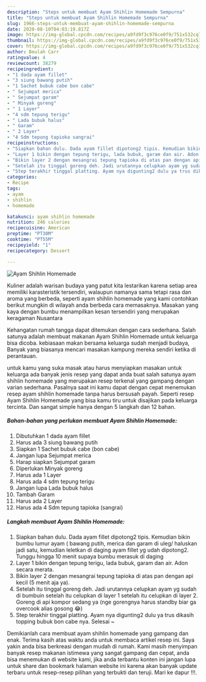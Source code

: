 ```yaml
---
description: "Steps untuk membuat Ayam Shihlin Homemade Sempurna"
title: "Steps untuk membuat Ayam Shihlin Homemade Sempurna"
slug: 1966-steps-untuk-membuat-ayam-shihlin-homemade-sempurna
date: 2020-08-10T04:03:19.817Z
image: https://img-global.cpcdn.com/recipes/a9fd9f3c976ce0f9/751x532cq70/ayam-shihlin-homemade-foto-resep-utama.jpg
thumbnail: https://img-global.cpcdn.com/recipes/a9fd9f3c976ce0f9/751x532cq70/ayam-shihlin-homemade-foto-resep-utama.jpg
cover: https://img-global.cpcdn.com/recipes/a9fd9f3c976ce0f9/751x532cq70/ayam-shihlin-homemade-foto-resep-utama.jpg
author: Beulah Carr
ratingvalue: 4
reviewcount: 38279
recipeingredient:
- "1 dada ayam fillet"
- "3 siung bawang putih"
- "1 Sachet bubuk cabe bon cabe"
- " Sejumpat merica"
- " Sejumpat garam"
- " Minyak goreng"
- " 1 Layer"
- "4 sdm tepung terigu"
- " Lada bubuk halus"
- " Garam"
- " 2 Layer"
- "4 Sdm tepung tapioka sangrai"
recipeinstructions:
- "Siapkan bahan dulu. Dada ayam fillet dipotong2 tipis. Kemudian bikin bumbu lumur ayam ( bawang putih, merica dan garam di uleg/ haluskan jadi satu, kemudian leletkan di daging ayam fillet yg udah dipotong2. Tunggu hingga 10 menit supaya bumbu merasuk di daging"
- "Layer 1 bikin dengan tepung terigu, lada bubuk, garam dan air. Adon secara merata."
- "Bikin layer 2 dengan mesangrai tepung tapioka di atas pan dengan api kecil (5 menit aja ya)."
- "Setelah itu tinggal goreng deh. Jadi urutannya celupkan ayam yg sudah di bumbuin setelah itu celupkan di layer 1 setelah itu celupkan di layer 2. Goreng di api kompor sedang ya (nge gorengnya harus standby biar ga overcook alias gosong 😂)"
- "Step terakhir tinggal platting. Ayam nya digunting2 dulu ya trus dikasih topping bubuk bon cabe nya. Selesai ~"
categories:
- Recipe
tags:
- ayam
- shihlin
- homemade

katakunci: ayam shihlin homemade 
nutrition: 246 calories
recipecuisine: American
preptime: "PT30M"
cooktime: "PT55M"
recipeyield: "1"
recipecategory: Dessert

---
```



![Ayam Shihlin Homemade](https://img-global.cpcdn.com/recipes/a9fd9f3c976ce0f9/751x532cq70/ayam-shihlin-homemade-foto-resep-utama.jpg)

Kuliner adalah warisan budaya yang patut kita lestarikan karena setiap area memiliki karasteristik tersendiri, walaupun namanya sama tetapi rasa dan aroma yang berbeda, seperti ayam shihlin homemade yang kami contohkan berikut mungkin di wilayah anda berbeda cara memasaknya. Masakan yang kaya dengan bumbu menampilkan kesan tersendiri yang merupakan keragaman Nusantara

Kehangatan rumah tangga dapat ditemukan dengan cara sederhana. Salah satunya adalah membuat makanan Ayam Shihlin Homemade untuk keluarga bisa dicoba. kebiasaan makan bersama keluarga sudah menjadi budaya, Banyak yang biasanya mencari masakan kampung mereka sendiri ketika di perantauan.



untuk kamu yang suka masak atau harus menyiapkan masakan untuk keluarga ada banyak jenis resep yang dapat anda buat salah satunya ayam shihlin homemade yang merupakan resep terkenal yang gampang dengan varian sederhana. Pasalnya saat ini kamu dapat dengan cepat menemukan resep ayam shihlin homemade tanpa harus bersusah payah.
Seperti resep Ayam Shihlin Homemade yang bisa kamu tiru untuk disajikan pada keluarga tercinta. Dan sangat simple hanya dengan 5 langkah dan 12 bahan.


<!--inarticleads1-->

##### Bahan-bahan yang perlukan membuat Ayam Shihlin Homemade:

1. Dibutuhkan 1 dada ayam fillet
1. Harus ada 3 siung bawang putih
1. Siapkan 1 Sachet bubuk cabe (bon cabe)
1. Jangan lupa  Sejumpat merica
1. Harap siapkan  Sejumpat garam
1. Diperlukan  Minyak goreng
1. Harus ada  1 Layer
1. Harus ada 4 sdm tepung terigu
1. Jangan lupa  Lada bubuk halus
1. Tambah  Garam
1. Harus ada  2 Layer
1. Harus ada 4 Sdm tepung tapioka (sangrai)




<!--inarticleads2-->

##### Langkah membuat  Ayam Shihlin Homemade:

1. Siapkan bahan dulu. Dada ayam fillet dipotong2 tipis. Kemudian bikin bumbu lumur ayam ( bawang putih, merica dan garam di uleg/ haluskan jadi satu, kemudian leletkan di daging ayam fillet yg udah dipotong2. Tunggu hingga 10 menit supaya bumbu merasuk di daging
1. Layer 1 bikin dengan tepung terigu, lada bubuk, garam dan air. Adon secara merata.
1. Bikin layer 2 dengan mesangrai tepung tapioka di atas pan dengan api kecil (5 menit aja ya).
1. Setelah itu tinggal goreng deh. Jadi urutannya celupkan ayam yg sudah di bumbuin setelah itu celupkan di layer 1 setelah itu celupkan di layer 2. Goreng di api kompor sedang ya (nge gorengnya harus standby biar ga overcook alias gosong 😂)
1. Step terakhir tinggal platting. Ayam nya digunting2 dulu ya trus dikasih topping bubuk bon cabe nya. Selesai ~




Demikianlah cara membuat ayam shihlin homemade yang gampang dan enak. Terima kasih atas waktu anda untuk membaca artikel resep ini. Saya yakin anda bisa berkreasi dengan mudah di rumah. Kami masih menyimpan banyak resep makanan istimewa yang sangat gampang dan cepat, anda bisa menemukan di website kami, jika anda terbantu konten ini jangan lupa untuk share dan bookmark halaman website ini karena akan banyak update terbaru untuk resep-resep pilihan yang terbukti dan teruji. Mari ke dapur !!!. 
